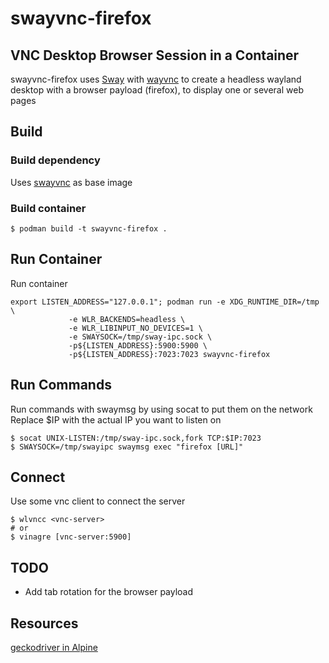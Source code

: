 # swayvnc-firefox  
VNC Desktop Browser Session in a Container
---
swayvnc-firefox uses [Sway](https://swaywm.org) with [wayvnc](https://github.com/any1/wayvnc) to create a headless wayland desktop with a browser payload (firefox), to display one or several web pages

## Build
### Build dependency
Uses [swayvnc](https://github.com/bbusse/swayvnc) as base image

### Build container
```
$ podman build -t swayvnc-firefox .
```

## Run Container
Run container
```
export LISTEN_ADDRESS="127.0.0.1"; podman run -e XDG_RUNTIME_DIR=/tmp \
             -e WLR_BACKENDS=headless \
             -e WLR_LIBINPUT_NO_DEVICES=1 \
             -e SWAYSOCK=/tmp/sway-ipc.sock \
             -p${LISTEN_ADDRESS}:5900:5900 \
             -p${LISTEN_ADDRESS}:7023:7023 swayvnc-firefox
```

## Run Commands
Run commands with swaymsg by using socat to put them on the network
Replace $IP with the actual IP you want to listen on
```
$ socat UNIX-LISTEN:/tmp/sway-ipc.sock,fork TCP:$IP:7023
$ SWAYSOCK=/tmp/swayipc swaymsg exec "firefox [URL]"
```

## Connect
Use some vnc client to connect the server
```
$ wlvncc <vnc-server>
# or
$ vinagre [vnc-server:5900]
```

## TODO
* Add tab rotation for the browser payload

## Resources
[geckodriver in Alpine](https://stackoverflow.com/questions/58738920/running-geckodriver-in-an-alpine-docker-container)
